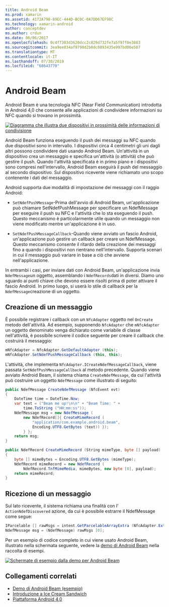 ```yaml
---
title: Android Beam
ms.prod: xamarin
ms.assetid: 4172A798-89EC-444D-BC0C-0A7DD67EF98C
ms.technology: xamarin-android
author: conceptdev
ms.author: crdun
ms.date: 06/06/2017
ms.openlocfilehash: 0c4f7303d3620dcc2c829d732fe7a5f97f0e3883
ms.sourcegitcommit: 3ea9ee034af9790d2b0dc0893435e997bd06e587
ms.translationtype: MT
ms.contentlocale: it-IT
ms.lasthandoff: 07/30/2019
ms.locfileid: "68643770"
---
```

# <a name="android-beam"></a>Android Beam

Android Beam è una tecnologia NFC (Near Field Communication) introdotta in Android 4,0 che consente alle applicazioni di condividere informazioni su NFC quando si trovano in prossimità.

[![Diagramma che illustra due dispositivi in prossimità delle informazioni di condivisione](android-beam-images/androidbeam.png)](android-beam-images/androidbeam.png#lightbox)

Android Beam funziona eseguendo il push dei messaggi su NFC quando due dispositivi sono in intervallo. I dispositivi circa 4 centimetri gli uni dagli altri possono condividere dati usando Android Beam. Un'attività in un dispositivo crea un messaggio e specifica un'attività (o attività) che può gestire il push. Quando l'attività specificata è in primo piano e i dispositivi sono compresi nell'intervallo, Android Beam eseguirà il push del messaggio al secondo dispositivo. Sul dispositivo ricevente viene richiamato uno scopo contenente i dati del messaggio.

Android supporta due modalità di impostazione dei messaggi con il raggio Android:

-   `SetNdefPushMessage`-Prima dell'avvio di Android Beam, un'applicazione può chiamare SetNdefPushMessage per specificare un NdefMessage per eseguire il push su NFC e l'attività che lo sta eseguendo il push. Questo meccanismo è particolarmente utile quando un messaggio non viene modificato mentre un'applicazione è in uso.

-   `SetNdefPushMessageCallback`-Quando viene avviato un fascio Android, un'applicazione può gestire un callback per creare un NdefMessage. Questo meccanismo consente il ritardo della creazione dei messaggi fino a quando i dispositivi non rientrano nell'intervallo. Supporta scenari in cui il messaggio può variare in base a ciò che avviene nell'applicazione.


In entrambi i casi, per inviare dati con Android Beam, un'applicazione invia `NdefMessage`un oggetto, assemblando i `NdefRecords`dati in diversi. Diamo uno sguardo ai punti chiave che devono essere risolti prima di poter attivare il fascio Android. In primo luogo, si userà lo stile di callback per la `NdefMessage`creazione di un oggetto.


## <a name="creating-a-message"></a>Creazione di un messaggio

È possibile registrare i callback con un `NfcAdapter` oggetto nel `OnCreate` metodo dell'attività. Ad esempio, supponendo `NfcAdapter` che `mNfcAdapter` un oggetto denominato venga dichiarato come variabile di classe nell'attività, è possibile scrivere il codice seguente per creare il callback che costruirà il messaggio:

```csharp
mNfcAdapter = NfcAdapter.GetDefaultAdapter (this);
mNfcAdapter.SetNdefPushMessageCallback (this, this);
```

L'attività, che implementa `NfcAdapter.ICreateNdefMessageCallback`, viene passata `SetNdefPushMessageCallback` al metodo precedente. Quando viene avviato Android Beam, il sistema chiama `CreateNdefMessage`, da cui l'attività può costruire un oggetto `NdefMessage` come illustrato di seguito:

```csharp
public NdefMessage CreateNdefMessage (NfcEvent evt)
{
    DateTime time = DateTime.Now;
    var text = ("Beam me up!\n\n" + "Beam Time: " +
        time.ToString ("HH:mm:ss"));
    NdefMessage msg = new NdefMessage (
        new NdefRecord[]{ CreateMimeRecord (
            "application/com.example.android.beam",
            Encoding.UTF8.GetBytes (text)) });
        } };
    return msg;
}

public NdefRecord CreateMimeRecord (String mimeType, byte [] payload)
{
    byte [] mimeBytes = Encoding.UTF8.GetBytes (mimeType);
    NdefRecord mimeRecord = new NdefRecord (
        NdefRecord.TnfMimeMedia, mimeBytes, new byte [0], payload);
    return mimeRecord;
}
```


## <a name="receiving-a-message"></a>Ricezione di un messaggio

Sul lato ricevente, il sistema richiama una finalità con l' `ActionNdefDiscovered` azione, da cui è possibile estrarre il NdefMessage come segue:

```csharp
IParcelable [] rawMsgs = intent.GetParcelableArrayExtra (NfcAdapter.ExtraNdefMessages);
NdefMessage msg = (NdefMessage) rawMsgs [0];
```

Per un esempio di codice completo in cui viene usato Android Beam, illustrato nella schermata seguente, vedere la [demo di Android Beam](https://docs.microsoft.com/samples/xamarin/monodroid-samples/androidbeamdemo) nella raccolta di esempi.

[![Schermate di esempio dalla demo per Android Beam](android-beam-images/24.png)](android-beam-images/24.png#lightbox)



## <a name="related-links"></a>Collegamenti correlati

- [Demo di Android Beam (esempio)](https://docs.microsoft.com/samples/xamarin/monodroid-samples/androidbeamdemo)
- [Introduzione a Ice Cream Sandwich](http://www.android.com/about/ice-cream-sandwich/)
- [Piattaforma Android 4,0](https://developer.android.com/sdk/android-4.0.html)

